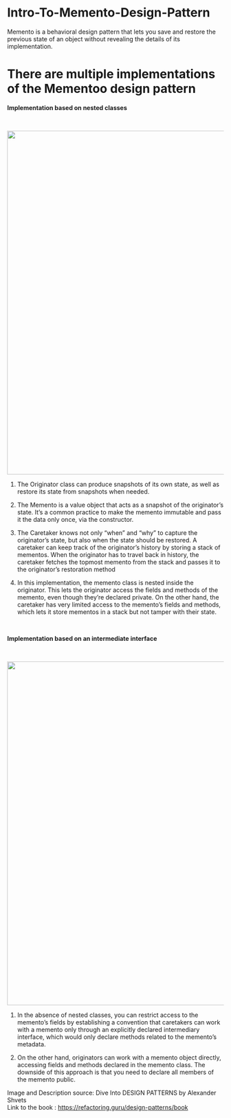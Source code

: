 # Intro-To-Memento-Design-Pattern
Memento is a behavioral design pattern that lets you save and restore the previous state of an object without revealing the details of its implementation.


# There are multiple implementations of the Mementoo design pattern

<b> Implementation based on nested classes </b>

<br/>

<p align="center">
  <img src="https://github.com/user-attachments/assets/3520d317-bfd6-4517-925e-ad61af0ea45c" width="800">
</p>

1. The Originator class can produce snapshots of its own state, as well as restore its state from snapshots when needed.

2. The Memento is a value object that acts as a snapshot of the originator’s state. It’s a common practice to make the memento immutable and pass it the data only once, via the constructor.

3. The Caretaker knows not only “when” and “why” to capture the originator’s state, but also when the state should be restored. A caretaker can keep track of the originator’s history by storing a stack of mementos. When the originator has to travel back in history, the caretaker fetches the topmost memento from the stack and passes it to the originator’s restoration method

4. In this implementation, the memento class is nested inside the originator. This lets the originator access the fields and methods of the memento, even though they’re declared private. On the other hand, the caretaker has very limited access to the memento’s fields and methods, which lets it store mementos in a stack but not tamper with their state.

<br/>

<b> Implementation based on an intermediate interface </b>

<br/>

<p align="center">
  <img src="https://github.com/user-attachments/assets/c2073c1d-53f4-452d-b814-e32b867b5c27" width="800">
</p>

1. In the absence of nested classes, you can restrict access to the memento’s fields by establishing a convention that caretakers can work with a memento only through an explicitly declared intermediary interface, which would only declare methods related to the memento’s metadata.

2. On the other hand, originators can work with a memento object directly, accessing fields and methods declared in the memento class. The downside of this approach is that you need to declare all members of the memento public.

Image and Description source: Dive Into DESIGN PATTERNS by Alexander Shvets <br/>
Link to the book : https://refactoring.guru/design-patterns/book
